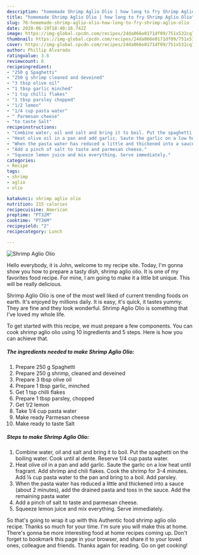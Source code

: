 ```yaml
---
description: "homemade Shrimp Aglio Olio | how long to fry Shrimp Aglio Olio"
title: "homemade Shrimp Aglio Olio | how long to fry Shrimp Aglio Olio"
slug: 76-homemade-shrimp-aglio-olio-how-long-to-fry-shrimp-aglio-olio
date: 2020-06-19T18:40:16.742Z
image: https://img-global.cpcdn.com/recipes/24da066e0171df09/751x532cq70/shrimp-aglio-olio-recipe-main-photo.jpg
thumbnail: https://img-global.cpcdn.com/recipes/24da066e0171df09/751x532cq70/shrimp-aglio-olio-recipe-main-photo.jpg
cover: https://img-global.cpcdn.com/recipes/24da066e0171df09/751x532cq70/shrimp-aglio-olio-recipe-main-photo.jpg
author: Phillip Alvarado
ratingvalue: 3.6
reviewcount: 6
recipeingredient:
- "250 g Spaghetti"
- "250 g shrimp cleaned and deveined"
- "3 tbsp olive oil"
- "1 tbsp garlic minched"
- "1 tsp chilli flakes"
- "1 tbsp parsley chopped"
- "1/2 lemon"
- "1/4 cup pasta water"
- " Parmesan cheese"
- "to taste Salt"
recipeinstructions:
- "Combine water, oil and salt and bring it to boil. Put the spaghetti on the boiling water. Cook until al dente. Reserve 1/4 cup pasta water."
- "Heat olive oil in a pan and add garlic. Saute the garlic on a low heat until fragrant. Add shrimp and chili flakes. Cook the shrimp for 3-4 minutes. Add ⅛ cup pasta water to the pan and bring to a boil. Add parsley."
- "When the pasta water has reduced a little and thickened into a sauce (about 2 minutes), add the drained pasta and toss in the sauce. Add the remaining pasta water"
- "Add a pinch of salt to taste and parmesan cheese."
- "Squeeze lemon juice and mix everything. Serve immediately."
categories:
- Recipe
tags:
- shrimp
- aglio
- olio

katakunci: shrimp aglio olio 
nutrition: 215 calories
recipecuisine: American
preptime: "PT32M"
cooktime: "PT36M"
recipeyield: "2"
recipecategory: Lunch

---
```



![Shrimp Aglio Olio](https://img-global.cpcdn.com/recipes/24da066e0171df09/751x532cq70/shrimp-aglio-olio-recipe-main-photo.jpg)

Hello everybody, it is John, welcome to my recipe site. Today, I'm gonna show you how to prepare a tasty dish, shrimp aglio olio. It is one of my favorites food recipe. For mine, I am going to make it a little bit unique. This will be really delicious.



Shrimp Aglio Olio is one of the most well liked of current trending foods on earth. It's enjoyed by millions daily. It is easy, it's quick, it tastes yummy. They are fine and they look wonderful. Shrimp Aglio Olio is something that I've loved my whole life.


To get started with this recipe, we must prepare a few components. You can cook shrimp aglio olio using 10 ingredients and 5 steps. Here is how you can achieve that.

<!--inarticleads1-->

##### The ingredients needed to make Shrimp Aglio Olio:

1. Prepare 250 g Spaghetti
1. Prepare 250 g shrimp, cleaned and deveined
1. Prepare 3 tbsp olive oil
1. Prepare 1 tbsp garlic, minched
1. Get 1 tsp chilli flakes
1. Prepare 1 tbsp parsley, chopped
1. Get 1/2 lemon
1. Take 1/4 cup pasta water
1. Make ready  Parmesan cheese
1. Make ready to taste Salt




<!--inarticleads2-->

##### Steps to make Shrimp Aglio Olio:

1. Combine water, oil and salt and bring it to boil. Put the spaghetti on the boiling water. Cook until al dente. Reserve 1/4 cup pasta water.
1. Heat olive oil in a pan and add garlic. Saute the garlic on a low heat until fragrant. Add shrimp and chili flakes. Cook the shrimp for 3-4 minutes. Add ⅛ cup pasta water to the pan and bring to a boil. Add parsley.
1. When the pasta water has reduced a little and thickened into a sauce (about 2 minutes), add the drained pasta and toss in the sauce. Add the remaining pasta water
1. Add a pinch of salt to taste and parmesan cheese.
1. Squeeze lemon juice and mix everything. Serve immediately.




So that's going to wrap it up with this Authentic food shrimp aglio olio recipe. Thanks so much for your time. I'm sure you will make this at home. There's gonna be more interesting food at home recipes coming up. Don't forget to bookmark this page in your browser, and share it to your loved ones, colleague and friends. Thanks again for reading. Go on get cooking!

